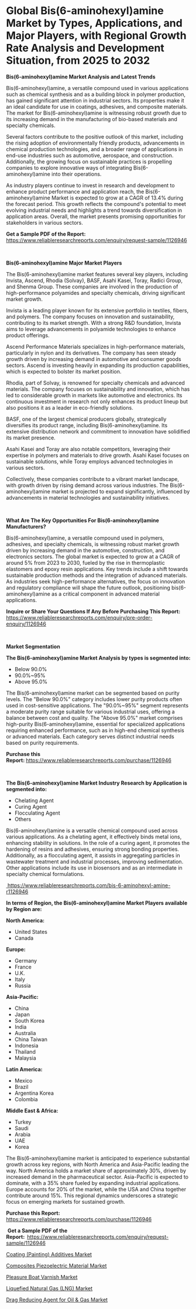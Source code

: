 <p><h1>Global Bis(6-aminohexyl)amine Market by Types, Applications, and Major Players, with Regional Growth Rate Analysis and Development Situation, from 2025 to 2032</h1></p><p><strong>Bis(6-aminohexyl)amine Market Analysis and Latest Trends</strong></p>
<p><p>Bis(6-aminohexyl)amine, a versatile compound used in various applications such as chemical synthesis and as a building block in polymer production, has gained significant attention in industrial sectors. Its properties make it an ideal candidate for use in coatings, adhesives, and composite materials. The market for Bis(6-aminohexyl)amine is witnessing robust growth due to its increasing demand in the manufacturing of bio-based materials and specialty chemicals.</p><p>Several factors contribute to the positive outlook of this market, including the rising adoption of environmentally friendly products, advancements in chemical production technologies, and a broader range of applications in end-use industries such as automotive, aerospace, and construction. Additionally, the growing focus on sustainable practices is propelling companies to explore innovative ways of integrating Bis(6-aminohexyl)amine into their operations.</p><p>As industry players continue to invest in research and development to enhance product performance and application reach, the Bis(6-aminohexyl)amine Market is expected to grow at a CAGR of 13.4% during the forecast period. This growth reflects the compound's potential to meet evolving industrial needs and highlights a trend towards diversification in application areas. Overall, the market presents promising opportunities for stakeholders in various sectors.</p></p>
<p><strong>Get a Sample PDF of the Report:&nbsp;</strong> <a href="https://www.reliableresearchreports.com/enquiry/request-sample/1126946?utm_campaign=9&utm_medium=2&utm_source=Github&utm_content=ia&utm_term=05022025&utm_id=bis6-aminohexylamine">https://www.reliableresearchreports.com/enquiry/request-sample/1126946</a></p>
<p>&nbsp;</p>
<p><strong>Bis(6-aminohexyl)amine Major Market Players</strong></p>
<p><p>The Bis(6-aminohexyl)amine market features several key players, including Invista, Ascend, Rhodia (Solvay), BASF, Asahi Kasei, Toray, Radici Group, and Shenma Group. These companies are involved in the production of high-performance polyamides and specialty chemicals, driving significant market growth.</p><p>Invista is a leading player known for its extensive portfolio in textiles, fibers, and polymers. The company focuses on innovation and sustainability, contributing to its market strength. With a strong R&D foundation, Invista aims to leverage advancements in polyamide technologies to enhance product offerings.</p><p>Ascend Performance Materials specializes in high-performance materials, particularly in nylon and its derivatives. The company has seen steady growth driven by increasing demand in automotive and consumer goods sectors. Ascend is investing heavily in expanding its production capabilities, which is expected to bolster its market position.</p><p>Rhodia, part of Solvay, is renowned for specialty chemicals and advanced materials. The company focuses on sustainability and innovation, which has led to considerable growth in markets like automotive and electronics. Its continuous investment in research not only enhances its product lineup but also positions it as a leader in eco-friendly solutions.</p><p>BASF, one of the largest chemical producers globally, strategically diversifies its product range, including Bis(6-aminohexyl)amine. Its extensive distribution network and commitment to innovation have solidified its market presence.</p><p>Asahi Kasei and Toray are also notable competitors, leveraging their expertise in polymers and materials to drive growth. Asahi Kasei focuses on sustainable solutions, while Toray employs advanced technologies in various sectors.</p><p>Collectively, these companies contribute to a vibrant market landscape, with growth driven by rising demand across various industries. The Bis(6-aminohexyl)amine market is projected to expand significantly, influenced by advancements in material technologies and sustainability initiatives.</p></p>
<p>&nbsp;</p>
<p><strong>What Are The Key Opportunities For Bis(6-aminohexyl)amine Manufacturers?</strong></p>
<p><p>Bis(6-aminohexyl)amine, a versatile compound used in polymers, adhesives, and specialty chemicals, is witnessing robust market growth driven by increasing demand in the automotive, construction, and electronics sectors. The global market is expected to grow at a CAGR of around 5% from 2023 to 2030, fueled by the rise in thermoplastic elastomers and epoxy resin applications. Key trends include a shift towards sustainable production methods and the integration of advanced materials. As industries seek high-performance alternatives, the focus on innovation and regulatory compliance will shape the future outlook, positioning bis(6-aminohexyl)amine as a critical component in advanced material applications.</p></p>
<p><strong>Inquire or Share Your Questions If Any Before Purchasing This Report:</strong> <a href="https://www.reliableresearchreports.com/enquiry/pre-order-enquiry/1126946?utm_campaign=9&utm_medium=2&utm_source=Github&utm_content=ia&utm_term=05022025&utm_id=bis6-aminohexylamine">https://www.reliableresearchreports.com/enquiry/pre-order-enquiry/1126946</a></p>
<p>&nbsp;</p>
<p><strong>Market Segmentation</strong></p>
<p><strong>The Bis(6-aminohexyl)amine Market Analysis by types is segmented into:</strong></p>
<p><ul><li>Below 90.0%</li><li>90.0%~95%</li><li>Above 95.0%</li></ul></p>
<p><p>The Bis(6-aminohexyl)amine market can be segmented based on purity levels. The "Below 90.0%" category includes lower purity products often used in cost-sensitive applications. The "90.0%~95%" segment represents a moderate purity range suitable for various industrial uses, offering a balance between cost and quality. The "Above 95.0%" market comprises high-purity Bis(6-aminohexyl)amine, essential for specialized applications requiring enhanced performance, such as in high-end chemical synthesis or advanced materials. Each category serves distinct industrial needs based on purity requirements.</p></p>
<p><strong>Purchase this Report:&nbsp;</strong><a href="https://www.reliableresearchreports.com/purchase/1126946?utm_campaign=9&utm_medium=2&utm_source=Github&utm_content=ia&utm_term=05022025&utm_id=bis6-aminohexylamine">https://www.reliableresearchreports.com/purchase/1126946</a></p>
<p>&nbsp;</p>
<p><strong>The Bis(6-aminohexyl)amine Market Industry Research by Application is segmented into:</strong></p>
<p><ul><li>Chelating Agent</li><li>Curing Agent</li><li>Flocculating Agent</li><li>Others</li></ul></p>
<p><p>Bis(6-aminohexyl)amine is a versatile chemical compound used across various applications. As a chelating agent, it effectively binds metal ions, enhancing stability in solutions. In the role of a curing agent, it promotes the hardening of resins and adhesives, ensuring strong bonding properties. Additionally, as a flocculating agent, it assists in aggregating particles in wastewater treatment and industrial processes, improving sedimentation. Other applications include its use in biosensors and as an intermediate in specialty chemical formulations.</p></p>
<p><a href="https://www.reliableresearchreports.com/bis-6-aminohexyl-amine-r1126946?utm_campaign=9&utm_medium=2&utm_source=Github&utm_content=ia&utm_term=05022025&utm_id=bis6-aminohexylamine">&nbsp;https://www.reliableresearchreports.com/bis-6-aminohexyl-amine-r1126946</a></p>
<p><strong>In terms of Region, the Bis(6-aminohexyl)amine Market Players available by Region are:</strong></p>
<p>
    <p> <strong> North America: </strong>
        <ul>
            <li>United States</li>
            <li>Canada</li>
        </ul>
        </p> 
    <p> <strong> Europe: </strong>
        <ul>
            <li>Germany</li>
            <li>France</li>
            <li>U.K.</li>
            <li>Italy</li>
            <li>Russia</li>
        </ul>
        </p> 
    <p> <strong> Asia-Pacific: </strong>
        <ul>
            <li>China</li>
            <li>Japan</li>
            <li>South Korea</li>
            <li>India</li>
            <li>Australia</li>
            <li>China Taiwan</li>
            <li>Indonesia</li>
            <li>Thailand</li>
            <li>Malaysia</li>
        </ul>
        </p> 
    <p> <strong> Latin America: </strong>
        <ul>
            <li>Mexico</li>
            <li>Brazil</li>
            <li>Argentina Korea</li>
            <li>Colombia</li>
        </ul>
        </p> 
    <p> <strong> Middle East & Africa: </strong>
        <ul>
            <li>Turkey</li>
            <li>Saudi</li>
            <li>Arabia</li>
            <li>UAE</li>
            <li>Korea</li>
        </ul>
    </p>
    </p>
<p><p>The Bis(6-aminohexyl)amine market is anticipated to experience substantial growth across key regions, with North America and Asia-Pacific leading the way. North America holds a market share of approximately 30%, driven by increased demand in the pharmaceutical sector. Asia-Pacific is expected to dominate, with a 35% share fueled by expanding industrial applications. Europe accounts for 20% of the market, while the USA and China together contribute around 15%. This regional dynamics underscores a strategic focus on emerging markets for sustained growth.</p></p>
<p><strong>Purchase this Report: </strong><a href="https://www.reliableresearchreports.com/purchase/1126946?utm_campaign=9&utm_medium=2&utm_source=Github&utm_content=ia&utm_term=05022025&utm_id=bis6-aminohexylamine">https://www.reliableresearchreports.com/purchase/1126946</a></p>
<p>&nbsp;<strong>Get a Sample PDF of the Report:&nbsp;&nbsp;</strong><a href="https://www.reliableresearchreports.com/enquiry/request-sample/1126946?utm_campaign=9&utm_medium=2&utm_source=Github&utm_content=ia&utm_term=05022025&utm_id=bis6-aminohexylamine">https://www.reliableresearchreports.com/enquiry/request-sample/1126946</a></p>
<p><strong></strong></p>
<p><p><a href="https://github.com/jamastodola515/Market-Research-Report-List-1/blob/main/coating-painting-additives-market.md?utm_campaign=9&utm_medium=2&utm_source=Github&utm_content=ia&utm_term=05022025&utm_id=bis6-aminohexylamine">Coating (Painting) Additives Market</a></p><p><a href="https://github.com/ulyssacrayne00231/Market-Research-Report-List-1/blob/main/composites-piezoelectric-material-market.md?utm_campaign=9&utm_medium=2&utm_source=Github&utm_content=ia&utm_term=05022025&utm_id=bis6-aminohexylamine">Composites Piezoelectric Material Market</a></p><p><a href="https://github.com/organophelia8282/Market-Research-Report-List-1/blob/main/pleasure-boat-varnish-market.md?utm_campaign=9&utm_medium=2&utm_source=Github&utm_content=ia&utm_term=05022025&utm_id=bis6-aminohexylamine">Pleasure Boat Varnish Market</a></p><p><a href="https://github.com/manesros8/Market-Research-Report-List-1/blob/main/liquefied-natural-gas-lng-market.md?utm_campaign=9&utm_medium=2&utm_source=Github&utm_content=ia&utm_term=05022025&utm_id=bis6-aminohexylamine">Liquefied Natural Gas (LNG) Market</a></p><p><a href="https://github.com/danikabiele541/Market-Research-Report-List-1/blob/main/drag-reducing-agent-for-oil-gas-market.md?utm_campaign=9&utm_medium=2&utm_source=Github&utm_content=ia&utm_term=05022025&utm_id=bis6-aminohexylamine">Drag Reducing Agent for Oil & Gas Market</a></p></p>